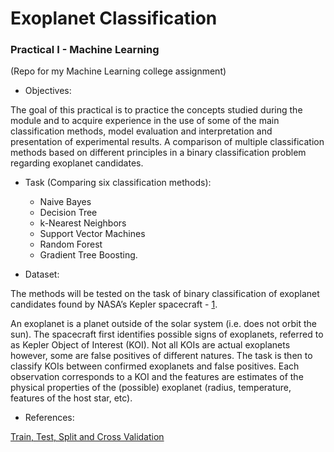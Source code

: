 # Exoplanet Classification
### Practical I - Machine Learning
(Repo for my Machine Learning college assignment)

- Objectives:

The goal of this practical is to practice the concepts studied during the module and to acquire experience in the use of some of the main classification methods, model evaluation and interpretation and presentation of experimental results. A comparison of multiple classification methods based on different principles in a binary classification problem regarding exoplanet candidates.

- Task (Comparing six classification methods): 
    - Naive Bayes
    - Decision Tree
    - k-Nearest Neighbors
    - Support Vector Machines
    - Random Forest
    - Gradient Tree Boosting. 

- Dataset:

The methods will be tested on the task of binary classification of exoplanet candidates found by NASA’s Kepler spacecraft - [1](https://exoplanetarchive.ipac.caltech.edu/).

An exoplanet is a planet outside of the solar system (i.e. does not orbit the sun). The spacecraft first identifies possible signs of exoplanets, referred to as Kepler Object of Interest (KOI). Not all KOIs are actual exoplanets however, some are false positives of different natures. The task is then to classify KOIs between confirmed exoplanets and false positives. Each observation corresponds to a KOI and the features are estimates of the physical properties of the (possible) exoplanet (radius, temperature, features of the host star, etc). 

- References: 

[Train, Test, Split and Cross Validation](https://towardsdatascience.com/train-test-split-and-cross-validation-in-python-80b61beca4b6)